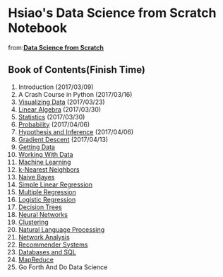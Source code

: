 Hsiao's Data Science from Scratch Notebook
=========================

from:__[Data Science from Scratch](http://joelgrus.com/2015/04/26/data-science-from-scratch-first-principles-with-python/)__


## Book of Contents(Finish Time)
1. Introduction (2017/03/09)
2. A Crash Course in Python (2017/03/16)
3. [Visualizing Data](https://github.com/joelgrus/data-science-from-scratch/blob/master/code/visualizing_data.py) (2017/03/23)
4. [Linear Algebra](https://github.com/joelgrus/data-science-from-scratch/blob/master/code/linear_algebra.py) (2017/03/30) 
5. [Statistics](https://github.com/joelgrus/data-science-from-scratch/blob/master/code/statistics.py) (2017/03/30)
6. [Probability](https://github.com/joelgrus/data-science-from-scratch/blob/master/code/probability.py) (2017/04/06)
7. [Hypothesis and Inference](https://github.com/joelgrus/data-science-from-scratch/blob/master/code/hypothesis_and_inference.py) (2017/04/06)
8. [Gradient Descent](https://github.com/joelgrus/data-science-from-scratch/blob/master/code/gradient_descent.py)  (2017/04/13) 
9. [Getting Data](https://github.com/joelgrus/data-science-from-scratch/blob/master/code/getting_data.py)
10. [Working With Data](https://github.com/joelgrus/data-science-from-scratch/blob/master/code/working_with_data.py)
11. [Machine Learning](https://github.com/joelgrus/data-science-from-scratch/blob/master/code/machine_learning.py)
12. [k-Nearest Neighbors](https://github.com/joelgrus/data-science-from-scratch/blob/master/code/nearest_neighbors.py)
13. [Naive Bayes](https://github.com/joelgrus/data-science-from-scratch/blob/master/code/naive_bayes.py)
14. [Simple Linear Regression](https://github.com/joelgrus/data-science-from-scratch/blob/master/code/simple_linear_regression.py)
15. [Multiple Regression](https://github.com/joelgrus/data-science-from-scratch/blob/master/code/multiple_regression.py)
16. [Logistic Regression](https://github.com/joelgrus/data-science-from-scratch/blob/master/code/logistic_regression.py)
17. [Decision Trees](https://github.com/joelgrus/data-science-from-scratch/blob/master/code/decision_trees.py)
18. [Neural Networks](https://github.com/joelgrus/data-science-from-scratch/blob/master/code/neural_networks.py)
19. [Clustering](https://github.com/joelgrus/data-science-from-scratch/blob/master/code/clustering.py)
20. [Natural Language Processing](https://github.com/joelgrus/data-science-from-scratch/blob/master/code/natural_language_processing.py)
21. [Network Analysis](https://github.com/joelgrus/data-science-from-scratch/blob/master/code/network_analysis.py)
22. [Recommender Systems](https://github.com/joelgrus/data-science-from-scratch/blob/master/code/recommender_systems.py)
23. [Databases and SQL](https://github.com/joelgrus/data-science-from-scratch/blob/master/code/databases.py)
24. [MapReduce](https://github.com/joelgrus/data-science-from-scratch/blob/master/code/mapreduce.py)
25. Go Forth And Do Data Science
